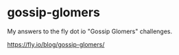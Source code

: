 # gossip-glomers
My answers to the fly dot io "Gossip Glomers" challenges.

https://fly.io/blog/gossip-glomers/
